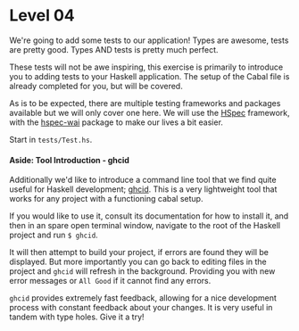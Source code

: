 # Level 04

We're going to add some tests to our application! Types are awesome, tests are
pretty good. Types AND tests is pretty much perfect.

These tests will not be awe inspiring, this exercise is primarily to introduce
you to adding tests to your Haskell application. The setup of the Cabal file is
already completed for you, but will be covered.

As is to be expected, there are multiple testing frameworks and packages
available but we will only cover one here. We will use the [HSpec] framework,
with the [hspec-wai] package to make our lives a bit easier.

Start in ``tests/Test.hs``.

#### Aside: Tool Introduction - ghcid

Additionally we'd like to introduce a command line tool that we find quite
useful for Haskell development; [ghcid]. This is a very lightweight tool that
works for any project with a functioning cabal setup.

If you would like to use it, consult its documentation for how to install it,
and then in an spare open terminal window, navigate to the root of the Haskell
project and run ``$ ghcid``.

It will then attempt to build your project, if errors are found they will be
displayed. But more importantly you can go back to editing files in the project
and ``ghcid`` will refresh in the background. Providing you with new error
messages or ``All Good`` if it cannot find any errors.

``ghcid`` provides extremely fast feedback, allowing for a nice development
process with constant feedback about your changes. It is very useful in tandem
with type holes. Give it a try!

[HSpec]: (http://hspec.github.io/)
[hspec-wai]: (https://hackage.haskell.org/package/hspec-wai)
[ghcid]: (https://github.com/ndmitchell/ghcid)
